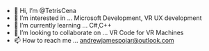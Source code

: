 - 👋 Hi, I’m @TetrisCena
- 👀 I’m interested in ... Microsoft Development, VR UX development
- 🌱 I’m currently learning ... C#,C++
- 💞️ I’m looking to collaborate on ... VR Code for VR Machines
- 📫 How to reach me ... andrewjamespojar@outlook.com

<!---
tetriscena/tetriscena is a ✨ special ✨ repository because its `README.md` (this file) appears on your GitHub profile.
You can click the Preview link to take a look at your changes.
--->
